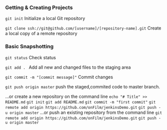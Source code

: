 ### Getting & Creating Projects

`git init`  Initialize a local Git repository

`git clone ssh://git@github.com/[username]/[repository-name].git` Create a local copy of a remote repository 

### Basic Snapshotting

`git status` Check status 

`git add . ` Add all new and changed files to the staging area 

`git commit -m "[commit message]"`  Commit changes 

`git push origin master` push the staged,commited code to master branch.

…or create a new repository on the command line
`echo "# Title" >> README.md`
`git init`
`git add README.md`
`git commit -m "first commit"`
`git remote add origin https://github.com/onFilm/jenkinsDemo.git`
`git push -u origin master`
…or push an existing repository from the command line
`git remote add origin https://github.com/onFilm/jenkinsDemo.git`
`git push -u origin master`
